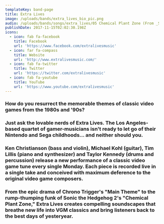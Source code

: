 ```yaml
---
templateKey: band-page
title: Extra Lives
image: /uploads/bands/extra_lives_bio_pic.png
audio: /uploads/bands/songs/extra_lives/05 Chemical Plant Zone (From _Sonic the Hedgehog 2_).mp3
publishDate: 2017-11-15T02:02:30.198Z
icons:
  - icon: fab fa-facebook
    title: Facebook
    url: 'https://www.facebook.com/extralivesmusic'
  - icon: far fa-compass
    title: Website
    url: 'http://www.extralivesmusic.com/'
  - icon: fab fa-twitter
    title: Twitter
    url: 'https://twitter.com/extralivesmusic'
  - icon: fab fa-youtube
    title: YouTube
    url: 'https://www.youtube.com/extralivesmusic'
---
```

### How do you resurrect the memorable themes of classic video games from the 1980s and '90s?

### Just ask the lovable nerds of Extra Lives. The Los Angeles-based quartet of gamer-musicians isn't ready to let go of their Nintendo and Sega childhoods... and neither should you.

### Ken Christianson (bass and violin), Michael Kohl (guitar), Tim Lillis (piano and synthesizer) and Taylor Kennedy (drums and percussion) release a new performance of a classic video game tune every single Monday. Each piece is recorded live in a single take and conceived with maximum deference to the original video game composers.

### From the epic drama of Chrono Trigger's "Main Theme" to the rump-thumping funk of Sonic the Hedgehog 2's "Chemical Plant Zone," Extra Lives creates compelling soundscapes that breathe new life into VGM classics and bring listeners back to the best days of yesteryear.
